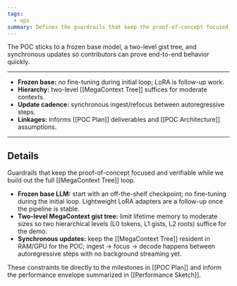 ```yaml
---
tags:
  - ops
summary: Defines the guardrails that keep the proof-of-concept focused, reproducible, and verifiable.
---
```

 The POC sticks to a frozen base model, a two-level gist tree, and synchronous updates so contributors can prove end-to-end behavior quickly.

---

- **Frozen base:** no fine-tuning during initial loop; LoRA is follow-up work.
- **Hierarchy:** two-level [[MegaContext Tree]] suffices for moderate contexts.
- **Update cadence:** synchronous ingest/refocus between autoregressive steps.
- **Linkages:** informs [[POC Plan]] deliverables and [[POC Architecture]] assumptions.

---
## Details

Guardrails that keep the proof-of-concept focused and verifiable while we build out the full [[MegaContext Tree]] loop.

- **Frozen base LLM:** start with an off-the-shelf checkpoint; no fine-tuning during the initial loop. Lightweight LoRA adapters are a follow-up once the pipeline is stable.
- **Two-level MegaContext gist tree:** limit lifetime memory to moderate sizes so two hierarchical levels (L0 tokens, L1 gists, L2 roots) suffice for the demo.
- **Synchronous updates:** keep the [[MegaContext Tree]] resident in RAM/GPU for the POC; ingest → focus → decode happens between autoregressive steps with no background streaming yet.

These constraints tie directly to the milestones in [[POC Plan]] and inform the performance envelope summarized in [[Performance Sketch]].
